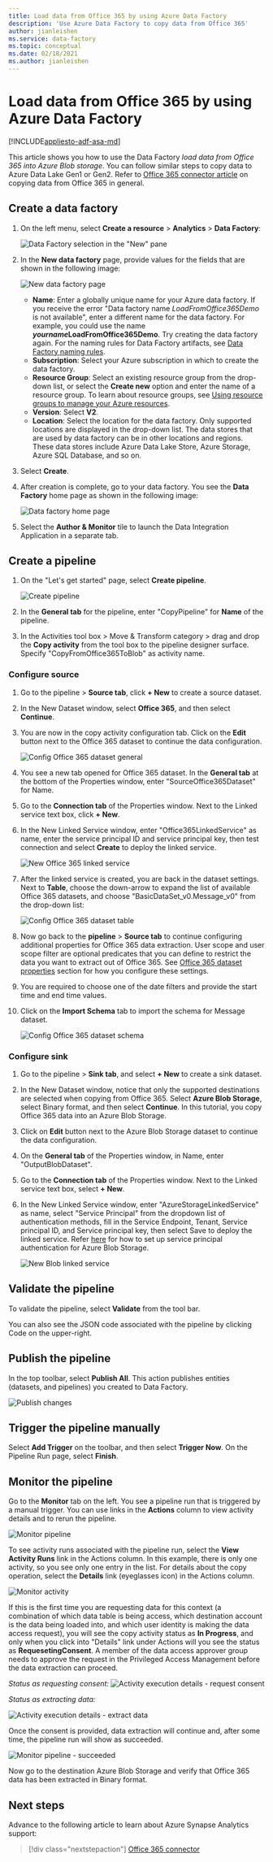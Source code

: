 ```yaml
---
title: Load data from Office 365 by using Azure Data Factory 
description: 'Use Azure Data Factory to copy data from Office 365'
author: jianleishen
ms.service: data-factory
ms.topic: conceptual
ms.date: 02/18/2021
ms.author: jianleishen
---
```


# Load data from Office 365 by using Azure Data Factory

[!INCLUDE[appliesto-adf-asa-md](includes/appliesto-adf-asa-md.md)]

This article shows you how to use the Data Factory _load data from Office 365 into Azure Blob storage_. You can follow similar steps to copy data to Azure Data Lake Gen1 or Gen2. Refer to [Office 365 connector article](connector-office-365.md) on copying data from Office 365 in general.

## Create a data factory

1. On the left menu, select **Create a resource** > **Analytics** > **Data Factory**: 
   
   ![Data Factory selection in the "New" pane](./media/quickstart-create-data-factory-portal/new-azure-data-factory-menu.png)

2. In the **New data factory** page, provide values for the fields that are shown in the following image:
      
   ![New data factory page](./media/load-office-365-data/new-azure-data-factory.png)
 
    * **Name**: Enter a globally unique name for your Azure data factory. If you receive the error "Data factory name *LoadFromOffice365Demo* is not available", enter a different name for the data factory. For example, you could use the name _**yourname**_**LoadFromOffice365Demo**. Try creating the data factory again. For the naming rules for Data Factory artifacts, see [Data Factory naming rules](naming-rules.md).
    * **Subscription**: Select your Azure subscription in which to create the data factory. 
    * **Resource Group**: Select an existing resource group from the drop-down list, or select the **Create new** option and enter the name of a resource group. To learn about resource groups, see [Using resource groups to manage your Azure resources](../azure-resource-manager/management/overview.md).  
    * **Version**: Select **V2**.
    * **Location**: Select the location for the data factory. Only supported locations are displayed in the drop-down list. The data stores that are used by data factory can be in other locations and regions. These data stores include Azure Data Lake Store, Azure Storage, Azure SQL Database, and so on.

3. Select **Create**.
4. After creation is complete, go to your data factory. You see the **Data Factory** home page as shown in the following image:
   
   ![Data factory home page](./media/load-office-365-data/data-factory-home-page.png)

5. Select the **Author & Monitor** tile to launch the Data Integration Application in a separate tab.

## Create a pipeline

1. On the "Let's get started" page, select **Create pipeline**.
 
    ![Create pipeline](./media/load-office-365-data/create-pipeline-entry.png)

2. In the **General tab** for the pipeline, enter "CopyPipeline" for **Name** of the pipeline.

3. In the Activities tool box > Move & Transform category > drag and drop the **Copy activity** from the tool box to the pipeline designer surface. Specify "CopyFromOffice365ToBlob" as activity name.

### Configure source

1. Go to the pipeline > **Source tab**, click **+ New** to create a source dataset. 

2. In the New Dataset window, select **Office 365**, and then select **Continue**.
 
3. You are now in the copy activity configuration tab. Click on the **Edit** button next to the Office 365 dataset to continue the data configuration.

    ![Config Office 365 dataset general](./media/load-office-365-data/transition-to-edit-dataset.png)
 
4. You see a new tab opened for Office 365 dataset. In the **General tab** at the bottom of the Properties window, enter "SourceOffice365Dataset" for Name.
 
5. Go to the **Connection tab** of the Properties window. Next to the Linked service text box, click **+ New**.

6. In the New Linked Service window, enter "Office365LinkedService" as name, enter the service principal ID and service principal key, then test connection and select **Create** to deploy the linked service.

    ![New Office 365 linked service](./media/load-office-365-data/new-office-365-linked-service.png)
 
7. After the linked service is created, you are back in the dataset settings. Next to **Table**, choose the down-arrow to expand the list of available Office 365 datasets, and choose "BasicDataSet_v0.Message_v0" from the drop-down list:

    ![Config Office 365 dataset table](./media/load-office-365-data/edit-dataset.png)

8. Now go back to the **pipeline** > **Source tab** to continue configuring additional properties for Office 365 data extraction.  User scope and user scope filter are optional predicates that you can define to restrict the data you want to extract out of Office 365. See [Office 365 dataset properties](./connector-office-365.md#dataset-properties) section for how you configure these settings.

9. You are required to choose one of the date filters and provide the start time and end time values.

10. Click on the **Import Schema** tab to import the schema for Message dataset.

    ![Config Office 365 dataset schema](./media/load-office-365-data/edit-source-properties.png)

### Configure sink

1. Go to the pipeline > **Sink tab**, and select **+ New** to create a sink dataset.
 
2. In the New Dataset window, notice that only the supported destinations are selected when copying from Office 365. Select **Azure Blob Storage**, select Binary format, and then select **Continue**.  In this tutorial, you copy Office 365 data into an Azure Blob Storage.

3. Click on **Edit** button next to the Azure Blob Storage dataset to continue the data configuration.

4. On the **General tab** of the Properties window, in Name, enter "OutputBlobDataset".

5. Go to the **Connection tab** of the Properties window. Next to the Linked service text box, select **+ New**.

6. In the New Linked Service window, enter "AzureStorageLinkedService" as name, select "Service Principal" from the dropdown list of authentication methods, fill in the Service Endpoint, Tenant, Service principal ID, and Service principal key, then select Save to deploy the linked service.  Refer [here](connector-azure-blob-storage.md#service-principal-authentication) for how to set up service principal authentication for Azure Blob Storage.

    ![New Blob linked service](./media/load-office-365-data/configure-blob-linked-service.png)


## Validate the pipeline

To validate the pipeline, select **Validate** from the tool bar.

You can also see the JSON code associated with the pipeline by clicking Code on the upper-right.

## Publish the pipeline

In the top toolbar, select **Publish All**. This action publishes entities (datasets, and pipelines) you created to Data Factory.

![Publish changes](./media/load-office-365-data/publish-changes.png) 

## Trigger the pipeline manually

Select **Add Trigger** on the toolbar, and then select **Trigger Now**. On the Pipeline Run page, select **Finish**. 

## Monitor the pipeline

Go to the **Monitor** tab on the left. You see a pipeline run that is triggered by a manual trigger. You can use links in the **Actions** column to view activity details and to rerun the pipeline.

![Monitor pipeline](./media/load-office-365-data/pipeline-status.png) 

To see activity runs associated with the pipeline run, select the **View Activity Runs** link in the Actions column. In this example, there is only one activity, so you see only one entry in the list. For details about the copy operation, select the **Details** link (eyeglasses icon) in the Actions column.

![Monitor activity](./media/load-office-365-data/activity-status.png) 

If this is the first time you are requesting data for this context (a combination of which data table is being access, which destination account is the data being loaded into, and which user identity is making the data access request), you will see the copy activity status as **In Progress**, and only when you click into "Details" link under Actions will you see the status as **RequesetingConsent**.  A member of the data access approver group needs to approve the request in the Privileged Access Management before the data extraction can proceed.

_Status as requesting consent:_
![Activity execution details - request consent](./media/load-office-365-data/activity-details-request-consent.png) 

_Status as extracting data:_

![Activity execution details - extract data](./media/load-office-365-data/activity-details-extract-data.png) 

Once the consent is provided, data extraction will continue and, after some time, the pipeline run will show as succeeded.

![Monitor pipeline - succeeded](./media/load-office-365-data/pipeline-monitoring-succeeded.png) 

Now go to the destination Azure Blob Storage and verify that Office 365 data has been extracted in Binary format.

## Next steps

Advance to the following article to learn about Azure Synapse Analytics support: 

> [!div class="nextstepaction"]
>[Office 365 connector](connector-office-365.md)
